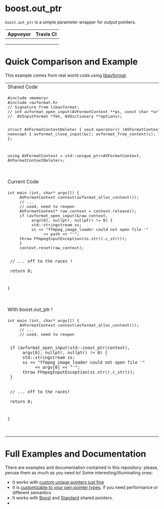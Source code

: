 # boost.out_ptr

`boost.out_ptr` is a simple parameter wrapper for output pointers.

| Appveyor | Travis CI |
| -------- | --------- |
|          |           |
|          |           |
|          |           |

# Quick Comparison and Example

This example comes from real world code using [libavformat](http://git.videolan.org/?p=ffmpeg.git;a=blob;f=libavformat/avformat.h;h=fdaffa5bf41b6ed83fa4f7acebcf04ed796296fd;hb=refs/heads/master).

<table>
  <tr>
    <td>Shared Code</td>
  </tr>
  <tr>
    <td><pre lang="cpp">
#include &lt;memory&gt;
#include &lt;avformat.h&gt;
// Signature from libavformat:
// int avformat_open_input(AVFormatContext **ps, const char *url, 
//	AVInputFormat *fmt, AVDictionary **options);

struct AVFormatContextDeleter {
		void operator() (AVFormatContext* c) noexcept {
			avformat_close_input(&c);
			avformat_free_context(c);
		}
};

using AVFormatContext = std::unique_ptr<AVFormatContext, AVFormatContextDeleter>;
    </pre><br></td>
  </tr>
  <tr>
    <td>Current Code</td>
  </tr>
  <tr>
    <td><pre lang="cpp">
int main (int, char* argv[]) {
     AVFormatContext context(avformat_alloc_context());
     // ...
     // used, need to reopen
     AVFormatContext* raw_context = context.release();
     if (avformat_open_input(&raw_context, 
          argv[0], nullptr, nullptr) != 0) {
          std::stringstream ss;
          ss << "ffmpeg_image_loader could not open file '"
               << path << "'";
     throw FFmpegInputException(ss.str().c_str());
     }
     context.reset(raw_context);

     // ... off to the races !

     return 0;
}
    </pre><br></td>
  </tr>
  <tr>
    <td>With boost.out_ptr !</td>
  </tr>
    <td><pre lang="cpp">
int main (int, char* argv[]) {
     AVFormatContext context(avformat_alloc_context());
     // ...
     // used, need to reopen

     if (avformat_open_input(std::inout_ptr(context), 
          argv[0], nullptr, nullptr) != 0) {
          std::stringstream ss;
          ss << "ffmpeg_image_loader could not open file '"
               << argv[0] << "'";
          throw FFmpegInputException(ss.str().c_str());
     }


     // ... off to the races!

     return 0;
}
    </pre><br></td>
  </tr>
</table>

# Full Examples and Documentation

There are examples and documentation contained in this repository: please, peruse them as much as you need to! Some interesting/illuminating ones:

- It works with [custom unique pointers just fine](examples/source/std.custom_unique_ptr.cpp)
- It is [customizable to your own pointer types](examples/source/custom.handle.cpp), if you need performance or different semantics
- It works with [Boost](examples/source/boost.shared_ptr.cpp) and [Standard](examples/source/std.shared_ptr.cpp) shared pointers.
- 
